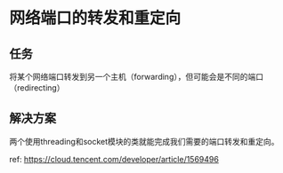 # 网络端口的转发和重定向

## 任务

将某个网络端口转发到另一个主机（forwarding），但可能会是不同的端口（redirecting）

## 解决方案

两个使用threading和socket模块的类就能完成我们需要的端口转发和重定向。

ref: https://cloud.tencent.com/developer/article/1569496
